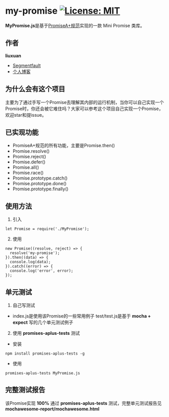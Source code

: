 # my-promise [![License: MIT](https://img.shields.io/badge/License-MIT-yellow.svg)](https://opensource.org/licenses/MIT)

**MyPromise.js**是基于[PromiseA+规范](https://promisesaplus.com/)实现的一款 Mini Promise 类库。

## 作者
**liuxuan**
- [Segmentfault](https://segmentfault.com/u/liuxuan_5845129fbf248)
- [个人博客](https://blog.liuxuan.site)


## 为什么会有这个项目
主要为了通过手写一个Promise去理解其内部的运行机制，当你可以自己实现一个Promise时，你还会被它难住吗？大家可以参考这个项目自己实现一个Promise，欢迎star和提issue。

## 已实现功能
- PromiseA+规范的所有功能，主要是Promise.then()
- Promise.resolve()
- Promise.reject()
- Promise.defer()
- Promise.all()
- Promise.race()
- Promise.prototype.catch()
- Promise.prototype.done()
- Promise.prototype.finally()

## 使用方法
1. 引入
```
let Promise = require('./MyPromise');
```
2. 使用
```
new Promise((resolve, reject) => {
  resolve('my-promise');
}).then((data) => {
  console.log(data);
}).catch((error) => {
  console.log('error', error);
});
```

## 单元测试
1. 自己写测试

- index.js是使用该Promise的一些常用例子
test/test.js是基于 **mocha + expect** 写的几个单元测试例子

2. 使用 **promises-aplus-tests** 测试

- 安装
```
npm install promises-aplus-tests -g
```
- 使用
```
promises-aplus-tests MyPromise.js
```

## 完整测试报告
该Promise实现 **100%** 通过 **promises-aplus-tests** 测试，完整单元测试报告见    **mochawesome-report/mochawesome.html**